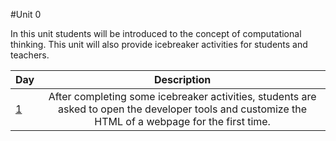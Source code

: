 #Unit 0

In this unit students will be introduced to the concept of computational thinking. This unit will also provide icebreaker activities for students and teachers.

| Day | Description | 
|-------|:-------:|
| [1](lessons/day1)| After completing some icebreaker activities, students are asked to open the developer tools and customize the HTML of a webpage for the first time.|